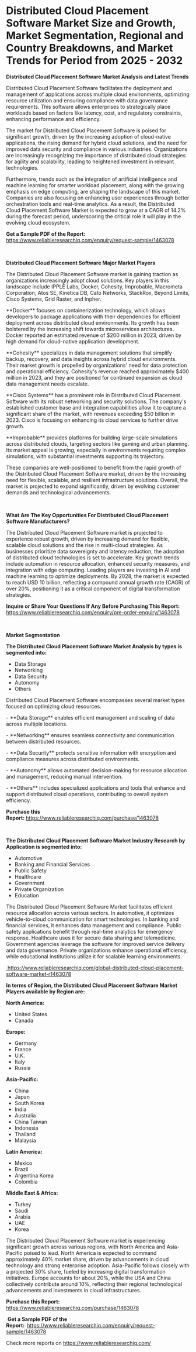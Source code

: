 <p><h1>Distributed Cloud Placement Software Market Size and Growth, Market Segmentation, Regional and Country Breakdowns, and Market Trends for Period from 2025 -  2032</h1></p><p><strong>Distributed Cloud Placement Software Market Analysis and Latest Trends</strong></p>
<p><p>Distributed Cloud Placement Software facilitates the deployment and management of applications across multiple cloud environments, optimizing resource utilization and ensuring compliance with data governance requirements. This software allows enterprises to strategically place workloads based on factors like latency, cost, and regulatory constraints, enhancing performance and efficiency.</p><p>The market for Distributed Cloud Placement Software is poised for significant growth, driven by the increasing adoption of cloud-native applications, the rising demand for hybrid cloud solutions, and the need for improved data security and compliance in various industries. Organizations are increasingly recognizing the importance of distributed cloud strategies for agility and scalability, leading to heightened investment in relevant technologies.</p><p>Furthermore, trends such as the integration of artificial intelligence and machine learning for smarter workload placement, along with the growing emphasis on edge computing, are shaping the landscape of this market. Companies are also focusing on enhancing user experiences through better orchestration tools and real-time analytics. As a result, the Distributed Cloud Placement Software Market is expected to grow at a CAGR of 14.2% during the forecast period, underscoring the critical role it will play in the evolving cloud ecosystem.</p></p>
<p><strong>Get a Sample PDF of the Report:&nbsp;</strong> <a href="https://www.reliableresearchiq.com/enquiry/request-sample/1463078?utm_campaign=2212&utm_medium=2&utm_source=Github&utm_content=ia&utm_term=11032025&utm_id=distributed-cloud-placement-software">https://www.reliableresearchiq.com/enquiry/request-sample/1463078</a></p>
<p>&nbsp;</p>
<p><strong>Distributed Cloud Placement Software Major Market Players</strong></p>
<p><p>The Distributed Cloud Placement Software market is gaining traction as organizations increasingly adopt cloud solutions. Key players in this landscape include IPPLE Labs, Docker, Cohesity, Improbable, Macrometa Corporation, Atos SE, Kinetica DB, Cato Networks, StackRox, Beyond Limits, Cisco Systems, Grid Raster, and Inpher.</p><p>**Docker** focuses on containerization technology, which allows developers to package applications with their dependencies for efficient deployment across distributed cloud environments. Its growth has been bolstered by the increasing shift towards microservices architectures. Docker reported an estimated revenue of $200 million in 2023, driven by high demand for cloud-native application development.</p><p>**Cohesity** specializes in data management solutions that simplify backup, recovery, and data insights across hybrid cloud environments. Their market growth is propelled by organizations' need for data protection and operational efficiency. Cohesity's revenue reached approximately $400 million in 2023, and they are positioned for continued expansion as cloud data management needs escalate.</p><p>**Cisco Systems** has a prominent role in Distributed Cloud Placement Software with its robust networking and security solutions. The company's established customer base and integration capabilities allow it to capture a significant share of the market, with revenues exceeding $50 billion in 2023. Cisco is focusing on enhancing its cloud services to further drive growth.</p><p>**Improbable** provides platforms for building large-scale simulations across distributed clouds, targeting sectors like gaming and urban planning. Its market appeal is growing, especially in environments requiring complex simulations, with substantial investments supporting its trajectory.</p><p>These companies are well-positioned to benefit from the rapid growth of the Distributed Cloud Placement Software market, driven by the increasing need for flexible, scalable, and resilient infrastructure solutions. Overall, the market is projected to expand significantly, driven by evolving customer demands and technological advancements.</p></p>
<p>&nbsp;</p>
<p><strong>What Are The Key Opportunities For Distributed Cloud Placement Software Manufacturers?</strong></p>
<p><p>The Distributed Cloud Placement Software market is projected to experience robust growth, driven by increasing demand for flexible, scalable cloud solutions and the rise in multi-cloud strategies. As businesses prioritize data sovereignty and latency reduction, the adoption of distributed cloud technologies is set to accelerate. Key growth trends include automation in resource allocation, enhanced security measures, and integration with edge computing. Leading players are investing in AI and machine learning to optimize deployments. By 2028, the market is expected to reach USD 10 billion, reflecting a compound annual growth rate (CAGR) of over 20%, positioning it as a critical component of digital transformation strategies.</p></p>
<p><strong>Inquire or Share Your Questions If Any Before Purchasing This Report:</strong> <a href="https://www.reliableresearchiq.com/enquiry/pre-order-enquiry/1463078?utm_campaign=2212&utm_medium=2&utm_source=Github&utm_content=ia&utm_term=11032025&utm_id=distributed-cloud-placement-software">https://www.reliableresearchiq.com/enquiry/pre-order-enquiry/1463078</a></p>
<p>&nbsp;</p>
<p><strong>Market Segmentation</strong></p>
<p><strong>The Distributed Cloud Placement Software Market Analysis by types is segmented into:</strong></p>
<p><ul><li>Data Storage</li><li>Networking</li><li>Data Security</li><li>Autonomy</li><li>Others</li></ul></p>
<p><p>Distributed Cloud Placement Software encompasses several market types focused on optimizing cloud resources. </p><p>- **Data Storage** enables efficient management and scaling of data across multiple locations.</p><p>- **Networking** ensures seamless connectivity and communication between distributed resources.</p><p>- **Data Security** protects sensitive information with encryption and compliance measures across distributed environments. </p><p>- **Autonomy** allows automated decision-making for resource allocation and management, reducing manual intervention. </p><p>- **Others** includes specialized applications and tools that enhance and support distributed cloud operations, contributing to overall system efficiency.</p></p>
<p><strong>Purchase this Report:&nbsp;</strong><a href="https://www.reliableresearchiq.com/purchase/1463078?utm_campaign=2212&utm_medium=2&utm_source=Github&utm_content=ia&utm_term=11032025&utm_id=distributed-cloud-placement-software">https://www.reliableresearchiq.com/purchase/1463078</a></p>
<p>&nbsp;</p>
<p><strong>The Distributed Cloud Placement Software Market Industry Research by Application is segmented into:</strong></p>
<p><ul><li>Automotive</li><li>Banking and Financial Services</li><li>Public Safety</li><li>Healthcare</li><li>Government</li><li>Private Organization</li><li>Education</li></ul></p>
<p><p>The Distributed Cloud Placement Software Market facilitates efficient resource allocation across various sectors. In automotive, it optimizes vehicle-to-cloud communication for smart technologies. In banking and financial services, it enhances data management and compliance. Public safety applications benefit through real-time analytics for emergency response. Healthcare uses it for secure data sharing and telemedicine. Government agencies leverage the software for improved service delivery and data governance. Private organizations enhance operational efficiency, while educational institutions utilize it for scalable learning environments.</p></p>
<p><a href="https://www.reliableresearchiq.com/global-distributed-cloud-placement-software-market-r1463078?utm_campaign=2212&utm_medium=2&utm_source=Github&utm_content=ia&utm_term=11032025&utm_id=distributed-cloud-placement-software">&nbsp;https://www.reliableresearchiq.com/global-distributed-cloud-placement-software-market-r1463078</a></p>
<p><strong>In terms of Region, the Distributed Cloud Placement Software Market Players available by Region are:</strong></p>
<p>
    <p> <strong> North America: </strong>
        <ul>
            <li>United States</li>
            <li>Canada</li>
        </ul>
        </p> 
    <p> <strong> Europe: </strong>
        <ul>
            <li>Germany</li>
            <li>France</li>
            <li>U.K.</li>
            <li>Italy</li>
            <li>Russia</li>
        </ul>
        </p> 
    <p> <strong> Asia-Pacific: </strong>
        <ul>
            <li>China</li>
            <li>Japan</li>
            <li>South Korea</li>
            <li>India</li>
            <li>Australia</li>
            <li>China Taiwan</li>
            <li>Indonesia</li>
            <li>Thailand</li>
            <li>Malaysia</li>
        </ul>
        </p> 
    <p> <strong> Latin America: </strong>
        <ul>
            <li>Mexico</li>
            <li>Brazil</li>
            <li>Argentina Korea</li>
            <li>Colombia</li>
        </ul>
        </p> 
    <p> <strong> Middle East & Africa: </strong>
        <ul>
            <li>Turkey</li>
            <li>Saudi</li>
            <li>Arabia</li>
            <li>UAE</li>
            <li>Korea</li>
        </ul>
    </p>
    </p>
<p><p>The Distributed Cloud Placement Software market is experiencing significant growth across various regions, with North America and Asia-Pacific poised to lead. North America is expected to command approximately 40% market share, driven by advancements in cloud technology and strong enterprise adoption. Asia-Pacific follows closely with a projected 30% share, fueled by increasing digital transformation initiatives. Europe accounts for about 20%, while the USA and China collectively contribute around 10%, reflecting their regional technological advancements and investments in cloud infrastructures.</p></p>
<p><strong>Purchase this Report: </strong><a href="https://www.reliableresearchiq.com/purchase/1463078?utm_campaign=2212&utm_medium=2&utm_source=Github&utm_content=ia&utm_term=11032025&utm_id=distributed-cloud-placement-software">https://www.reliableresearchiq.com/purchase/1463078</a></p>
<p>&nbsp;<strong>Get a Sample PDF of the Report:&nbsp;&nbsp;</strong><a href="https://www.reliableresearchiq.com/enquiry/request-sample/1463078?utm_campaign=2212&utm_medium=2&utm_source=Github&utm_content=ia&utm_term=11032025&utm_id=distributed-cloud-placement-software">https://www.reliableresearchiq.com/enquiry/request-sample/1463078</a></p>
<p><strong></strong></p>
<p>Check more reports on <a href="https://www.reliableresearchiq.com/?utm_campaign=2212&utm_medium=2&utm_source=Github&utm_content=ia&utm_term=11032025&utm_id=distributed-cloud-placement-software">https://www.reliableresearchiq.com/</a></p>